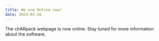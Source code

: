 ```yaml
---
title: We are Online now!
date: 2023-02-20
---
```


The chARpack webpage is now online. Stay tuned for more information about the software.
